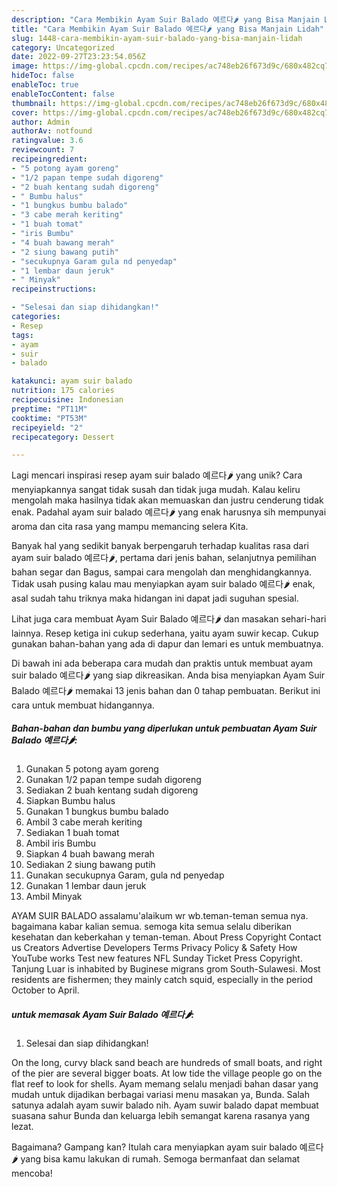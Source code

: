 ```yaml
---
description: "Cara Membikin Ayam Suir Balado 예르다🌶 yang Bisa Manjain Lidah"
title: "Cara Membikin Ayam Suir Balado 예르다🌶 yang Bisa Manjain Lidah"
slug: 1448-cara-membikin-ayam-suir-balado-yang-bisa-manjain-lidah
category: Uncategorized
date: 2022-09-27T23:23:54.056Z
image: https://img-global.cpcdn.com/recipes/ac748eb26f673d9c/680x482cq70/ayam-suir-balado-예르다-foto-resep-utama.jpg
hideToc: false
enableToc: true
enableTocContent: false
thumbnail: https://img-global.cpcdn.com/recipes/ac748eb26f673d9c/680x482cq70/ayam-suir-balado-예르다-foto-resep-utama.jpg
cover: https://img-global.cpcdn.com/recipes/ac748eb26f673d9c/680x482cq70/ayam-suir-balado-예르다-foto-resep-utama.jpg
author: Admin
authorAv: notfound
ratingvalue: 3.6
reviewcount: 7
recipeingredient:
- "5 potong ayam goreng"
- "1/2 papan tempe sudah digoreng"
- "2 buah kentang sudah digoreng"
- " Bumbu halus"
- "1 bungkus bumbu balado"
- "3 cabe merah keriting"
- "1 buah tomat"
- "iris Bumbu"
- "4 buah bawang merah"
- "2 siung bawang putih"
- "secukupnya Garam gula nd penyedap"
- "1 lembar daun jeruk"
- " Minyak"
recipeinstructions:

- "Selesai dan siap dihidangkan!"
categories:
- Resep
tags:
- ayam
- suir
- balado

katakunci: ayam suir balado 
nutrition: 175 calories
recipecuisine: Indonesian
preptime: "PT11M"
cooktime: "PT53M"
recipeyield: "2"
recipecategory: Dessert

---
```





Lagi mencari inspirasi resep ayam suir balado 예르다🌶 yang unik? Cara menyiapkannya sangat tidak susah dan tidak juga mudah. Kalau keliru mengolah maka hasilnya tidak akan memuaskan dan justru cenderung tidak enak. Padahal ayam suir balado 예르다🌶 yang enak harusnya sih mempunyai aroma dan cita rasa yang mampu memancing selera Kita.





Banyak hal yang sedikit banyak berpengaruh terhadap kualitas rasa dari ayam suir balado 예르다🌶, pertama dari jenis bahan, selanjutnya pemilihan bahan segar dan Bagus, sampai cara mengolah dan menghidangkannya. Tidak usah pusing kalau mau menyiapkan ayam suir balado 예르다🌶 enak,      asal sudah tahu triknya maka hidangan ini dapat jadi suguhan spesial.














Lihat juga cara membuat Ayam Suir Balado 예르다🌶 dan masakan sehari-hari lainnya. Resep ketiga ini cukup sederhana, yaitu ayam suwir kecap. Cukup gunakan bahan-bahan yang ada di dapur dan lemari es untuk membuatnya.






Di bawah ini ada beberapa cara mudah dan praktis untuk membuat ayam suir balado 예르다🌶 yang siap dikreasikan. Anda bisa menyiapkan Ayam Suir Balado 예르다🌶 memakai 13 jenis bahan dan 0 tahap pembuatan. Berikut ini cara untuk membuat hidangannya.

<!--inarticleads1-->

##### Bahan-bahan dan bumbu yang diperlukan untuk pembuatan Ayam Suir Balado 예르다🌶:

1. Gunakan 5 potong ayam goreng
1. Gunakan 1/2 papan tempe sudah digoreng
1. Sediakan 2 buah kentang sudah digoreng
1. Siapkan  Bumbu halus
1. Gunakan 1 bungkus bumbu balado
1. Ambil 3 cabe merah keriting
1. Sediakan 1 buah tomat
1. Ambil iris Bumbu
1. Siapkan 4 buah bawang merah
1. Sediakan 2 siung bawang putih
1. Gunakan secukupnya Garam, gula nd penyedap
1. Gunakan 1 lembar daun jeruk
1. Ambil  Minyak


AYAM SUIR BALADO assalamu&#39;alaikum wr wb.teman-teman semua nya. bagaimana kabar kalian semua. semoga kita semua selalu diberikan kesehatan dan keberkahan y teman-teman. About Press Copyright Contact us Creators Advertise Developers Terms Privacy Policy &amp; Safety How YouTube works Test new features NFL Sunday Ticket Press Copyright. Tanjung Luar is inhabited by Buginese migrans grom South-Sulawesi. Most residents are fishermen; they mainly catch squid, especially in the period October to April. 

<!--inarticleads2-->

#####  untuk memasak Ayam Suir Balado 예르다🌶:


1. Selesai dan siap dihidangkan!

On the long, curvy black sand beach are hundreds of small boats, and right of the pier are several bigger boats. At low tide the village people go on the flat reef to look for shells. Ayam memang selalu menjadi bahan dasar yang mudah untuk dijadikan berbagai variasi menu masakan ya, Bunda. Salah satunya adalah ayam suwir balado nih. Ayam suwir balado dapat membuat suasana sahur Bunda dan keluarga lebih semangat karena rasanya yang lezat. 

Bagaimana? Gampang kan? Itulah cara menyiapkan ayam suir balado 예르다🌶 yang bisa kamu lakukan di rumah. Semoga bermanfaat dan selamat mencoba!

